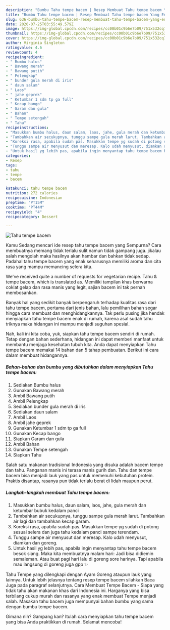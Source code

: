 ```yaml
---
description: "Bumbu Tahu tempe bacem | Resep Membuat Tahu tempe bacem Yang Enak Banget"
title: "Bumbu Tahu tempe bacem | Resep Membuat Tahu tempe bacem Yang Enak Banget"
slug: 636-bumbu-tahu-tempe-bacem-resep-membuat-tahu-tempe-bacem-yang-enak-banget
date: 2020-07-25T03:55:49.579Z
image: https://img-global.cpcdn.com/recipes/cc00b01c9b6e7b09/751x532cq70/tahu-tempe-bacem-foto-resep-utama.jpg
thumbnail: https://img-global.cpcdn.com/recipes/cc00b01c9b6e7b09/751x532cq70/tahu-tempe-bacem-foto-resep-utama.jpg
cover: https://img-global.cpcdn.com/recipes/cc00b01c9b6e7b09/751x532cq70/tahu-tempe-bacem-foto-resep-utama.jpg
author: Virginia Singleton
ratingvalue: 4.6
reviewcount: 4
recipeingredient:
- " Bumbu halus"
- " Bawang merah"
- " Bawang putih"
- " Pelengkap"
- " bunder gula merah di iris"
- " daun salam"
- " Laos"
- " jahe geprek"
- " Ketumbar 1 sdm tp ga full"
- " Kecap bango"
- " Garam dan gula"
- " Bahan"
- " Tempe setengah"
- " Tahu"
recipeinstructions:
- "Masukkan bumbu halus, daun salam, laos, jahe, gula merah dan ketumbar bubuk kedalam panci"
- "Tambahkan air secukupnya, tunggu sampe gula merah larut. Tambahkan air lagi dan tambahkan kecap garam."
- "Koreksi rasa, apabila sudah pas. Masukkan tempe yg sudah di potong sesuai selera dan juga tahu kedalam panci sampe terendam."
- "Tunggu sampe air menyusut dan meresap. Kalo udah menyusut, diamkan dan goreng."
- "Untuk hasil yg lebih pas, apabila ingin menyantap tahu tempe bacem besok siang. Maka kita membuatnya malam hari: Jadi bisa didiemin semaleman. Atau buat pagi hari lalu di goreng sore harinya. Tapi apabila mau langsung di goreng juga gpp ✨"
categories:
- Resep
tags:
- tahu
- tempe
- bacem

katakunci: tahu tempe bacem 
nutrition: 272 calories
recipecuisine: Indonesian
preptime: "PT15M"
cooktime: "PT44M"
recipeyield: "4"
recipecategory: Dessert

---
```



![Tahu tempe bacem](https://img-global.cpcdn.com/recipes/cc00b01c9b6e7b09/751x532cq70/tahu-tempe-bacem-foto-resep-utama.jpg)

Kamu Sedang mencari ide resep tahu tempe bacem yang Sempurna? Cara membuatnya memang tidak terlalu sulit namun tidak gampang juga. jikalau salah mengolah maka hasilnya akan hambar dan bahkan tidak sedap. Padahal tahu tempe bacem yang enak seharusnya memiliki aroma dan cita rasa yang mampu memancing selera kita.

We&#39;ve received quite a number of requests for vegetarian recipe. Tahu &amp; tempe bacem, which is translated as. Memiliki tampilan khas berwarna coklat gelap dan rasa manis yang legit, sajian bacem ini tak pernah membosankan.

Banyak hal yang sedikit banyak berpengaruh terhadap kualitas rasa dari tahu tempe bacem, pertama dari jenis bahan, lalu pemilihan bahan segar hingga cara membuat dan menghidangkannya. Tak perlu pusing jika hendak menyiapkan tahu tempe bacem enak di rumah, karena asal sudah tahu triknya maka hidangan ini mampu menjadi suguhan spesial.


Nah, kali ini kita coba, yuk, siapkan tahu tempe bacem sendiri di rumah. Tetap dengan bahan sederhana, hidangan ini dapat memberi manfaat untuk membantu menjaga kesehatan tubuh kita. Anda dapat menyiapkan Tahu tempe bacem memakai 14 bahan dan 5 tahap pembuatan. Berikut ini cara dalam membuat hidangannya.

<!--inarticleads1-->

##### Bahan-bahan dan bumbu yang dibutuhkan dalam menyiapkan Tahu tempe bacem:

1. Sediakan  Bumbu halus
1. Gunakan  Bawang merah
1. Ambil  Bawang putih
1. Ambil  Pelengkap
1. Sediakan  bunder gula merah di iris
1. Sediakan  daun salam
1. Ambil  Laos
1. Ambil  jahe geprek
1. Gunakan  Ketumbar 1 sdm tp ga full
1. Gunakan  Kecap bango
1. Siapkan  Garam dan gula
1. Ambil  Bahan
1. Gunakan  Tempe setengah
1. Siapkan  Tahu


Salah satu makanan tradisional Indonesia yang disuka adalah bacem tempe dan tahu. Panganan manis ini terasa manis gurih dan. Tahu dan tempe bacem bisa menjadi lauk yang pas untuk memenuhi kebutuhan protein. Praktis disantap, rasanya pun tidak terlalu berat di lidah maupun perut. 

<!--inarticleads2-->

##### Langkah-langkah membuat Tahu tempe bacem:

1. Masukkan bumbu halus, daun salam, laos, jahe, gula merah dan ketumbar bubuk kedalam panci
1. Tambahkan air secukupnya, tunggu sampe gula merah larut. Tambahkan air lagi dan tambahkan kecap garam.
1. Koreksi rasa, apabila sudah pas. Masukkan tempe yg sudah di potong sesuai selera dan juga tahu kedalam panci sampe terendam.
1. Tunggu sampe air menyusut dan meresap. Kalo udah menyusut, diamkan dan goreng.
1. Untuk hasil yg lebih pas, apabila ingin menyantap tahu tempe bacem besok siang. Maka kita membuatnya malam hari: Jadi bisa didiemin semaleman. Atau buat pagi hari lalu di goreng sore harinya. Tapi apabila mau langsung di goreng juga gpp ✨


Tahu Tempe yang dilengkapi dengan Ayam Goreng ataupun lauk yang lainnya. Untuk lebih jelasnya tentang resep tempe bacem silahkan Baca Juga pada paragraf selanjutnya. Cara Membuat Tempe Bacem - Siapa yang tidak tahu akan makanan khas dari Indonesia ini. Harganya yang bisa terbilang cukup murah dan rasanya yang enak membuat Tempe menjadi salah. Masakan tahu bacem juga mempunyai bahan bumbu yang sama dengan bumbu tempe bacem. 

Gimana nih? Gampang kan? Itulah cara menyiapkan tahu tempe bacem yang bisa Anda praktikkan di rumah. Selamat mencoba!
